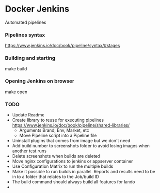 # Docker Jenkins
Automated pipelines

### Pipelines syntax
https://www.jenkins.io/doc/book/pipeline/syntax/#stages

### Building and starting
make build

### Opening Jenkins on browser
make open

### TODO
- Update Readme
- Create library to reuse for executing pipelines https://www.jenkins.io/doc/book/pipeline/shared-libraries/
  - Arguments Brand, Env, Market, etc
  - Move Pipeline script into a Pipeline file
- Uninstall plugins that comes from image but we don't need
- Add build number to screenshots folder to avoid losing images when another test runs
- Delete screenshots when builds are deleted
- Move nginx configurations to jenkins or appserver container
- Use Configuration Matrix to run the multiple builds
- Make it possible to run builds in parallel. Reports and results need to be in to a folder that relates to the Job/build ID
- The build command should always build all features for lando
-
